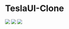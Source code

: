 # TeslaUI-Clone
<img src='https://scontent.xx.fbcdn.net/v/t1.15752-9/299889912_780192673406824_8026828295414164295_n.jpg?stp=dst-jpg_p403x403&_nc_cat=105&ccb=1-7&_nc_sid=aee45a&_nc_eui2=AeFOW54eEwrbLPzNU_i1Y6V6PEH4P5-6kgI8Qfg_n7qSAgB-VwqPJMdpilrkeyCHG2ZMzylefiy0bKqNXvCdeXmf&_nc_ohc=TwikXJqn_K4AX_Fw3Uz&_nc_ad=z-m&_nc_cid=0&_nc_ht=scontent.xx&oh=03_AVLeELVJ8_usooAA9qEbFcTjaOaDv2WG_smGb9qqiN-Hww&oe=632A89E6' >
<img src='https://scontent.xx.fbcdn.net/v/t1.15752-9/300137500_1410958486049872_6355261236488108526_n.jpg?stp=dst-jpg_p403x403&_nc_cat=111&ccb=1-7&_nc_sid=aee45a&_nc_eui2=AeHmFw9ACmUNjtSqnEhG6n1554EBhj5DxczngQGGPkPFzALxROmerQpKeY4BFC_ri7xzIfw7Y5H5XWV7WoGDBNbf&_nc_ohc=FEY4WyStpAYAX-q3lP9&_nc_ad=z-m&_nc_cid=0&_nc_ht=scontent.xx&oh=03_AVIB3y2goMAPadlQIC8w6QNhoTTeAtw-EKmjD7PNuuWy7Q&oe=632ACDB5' >
<img src='https://scontent.fcgp3-1.fna.fbcdn.net/v/t1.15752-9/300226198_815787502887102_8493740542806882094_n.jpg?_nc_cat=105&ccb=1-7&_nc_sid=ae9488&_nc_eui2=AeGM_hlStO7--OQrRQI0Tnt9g_Q0s7TUOd-D9DSztNQ53_mwPCIEX9fATijglYH0MrrpacdK5EfFvE-YHHOdbJyv&_nc_ohc=2U2qpcBq8TwAX_k8AnF&_nc_ht=scontent.fcgp3-1.fna&oh=03_AVIHt6pSh68-xYkD_WB4rbVb8LvYEwax-Pz5QNz2g5ZaYg&oe=632C7B65' >
